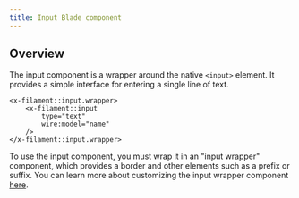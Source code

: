```yaml
---
title: Input Blade component
---
```


## Overview

The input component is a wrapper around the native `<input>` element. It provides a simple interface for entering a single line of text.

```blade
<x-filament::input.wrapper>
    <x-filament::input
        type="text"
        wire:model="name"
    />
</x-filament::input.wrapper>
```

To use the input component, you must wrap it in an "input wrapper" component, which provides a border and other elements such as a prefix or suffix. You can learn more about customizing the input wrapper component [here](input-wrapper).
